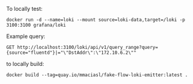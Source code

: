 


To locally test:

```
docker run -d --name=loki --mount source=loki-data,target=/loki -p 3100:3100 grafana/loki
```

Example query:

```
GET http://localhost:3100/loki/api/v1/query_range?query={source="fluentd"}|="\"DstAddr\":\"172.10.6.2\""
```

to locally build:

```
docker build --tag=quay.io/mmaciasl/fake-flow-loki-emitter:latest . 
```